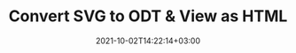 ---
############################# Static ############################
layout: "autogen"
date: 2021-10-02T14:22:14+03:00
draft: false
path: "total/net/conversion/svg-to-odt/"

############################# Head ############################
head_title: "Convert SVG to ODT in C# VB.NET & View as HTML"
head_description: "Code example to convert SVG to ODT and 100+ other file formats in .NET (C#, VB.NET, ASP.NET & .NET Core) applications. Display the Converted ODT document as HTML viewer."

############################# Header ############################
title: "Convert SVG to ODT & View as HTML"
description: "Programmatically convert SVG to ODT in .NET applications using flexible options to customize the resultant document. Convert the complete document or specific pages based on page numbers or selective page ranges using the .NET document conversion library."

############################# SubMenu ############################
submenu:
    enable: false

############################# Content ############################
content:
    enable: true
    block:
    - title_left: "SVG to ODT Conversion in C# .NET"
      content_left: |
          SVG to ODT file conversion using C#. Add watermark and view the converted document as HTML without using any external software.

          -   Create **Converter** object to convert SVG document
          -   Set the convert options for ODT format
          -   Call **Convert** method of **Converter** class instance for conversion to ODT
          -   Set options for HTML viewer
          -   Create **Viewer** object to view converted ODT as HTML
          
      title_right: "Convert Whole Document or Specific Pages"
      content_right: |
          You require `GroupDocs.Conversion` & `GroupDocs.Viewer` namespaces to convert between a wide range of popular document types such as PDF, Microsoft Word, Excel, PowerPoint, Project, Outlook, HTML, diagrams and image file formats. Explore other [.NET APIs for Office documents](https://products.conholdate.com/total/net/) as offered by Conholdate.Total.
          
          Get the respective assembly files from the [downloads](https://downloads.conholdate.com/total/net) or fetch the whole package from [Nuget](https://www.nuget.org/packages/Conholdate.Total/) to add 'Conholdate.Total` directly in your workspace.
          
      code: |
          ```cs {linenos=false}
          // Convert SVG to ODT using GroupDocs.Conversion API
          // Create Converter object to convert SVG document
          using (Converter converter = new Converter("input.svg"))
          {
              // set the convert options for ODT format
              var convertOptions = converter.GetPossibleConversions()["odt"].ConvertOptions;

              // convert to ODT format
              converter.Convert("output.odt", convertOptions);
          }

          // Set options for HTML viewer
          HtmlViewOptions viewOptions = HtmlViewOptions.ForEmbeddedResources("output{0}.html");

          // Create Viewer object to view converted ODT as HTML
          using (Viewer viewer = new Viewer("output.odt"))
          {
              viewer.View(viewOptions);
          }
          ```
    - title_left: "Add Watermark to Converted ODT in C#"
      content_left: |
          Accurately convert documents (SVG to ODT) exactly as the original file and apply text or image watermarks to the converted document pages using C# .NET.

          -   Create **Converter** object to convert SVG document
          -   Create new instance of **WatermarkOptions** class
          -   Specify watermark properties (color, width, text, image etc)
          -   Instantiate the proper **ConvertOptions** class
          -   Set **Watermark** property of the **ConvertOptions** instance
          -   Call **Convert** method of **Converter** class instance for conversion to ODT
        
      title_right: "Source Document Information Extraction"
      content_right: |
          The documents information extraction feature not only allows getting the basic information about the source document file but it also supports extracting some valuable file-format specific information such as project start and end dates of a Microsoft Project file, any printing restrictions on a PDF document, list of folders enclosed in an Outlook data file etc. 

          Convert popular document file formats on different operating systems such as Windows, Linux or macOS while using platforms such as Windows Azure, Mono and Xamarin.
          
      code: |
          ```cs {linenos=false}
          // Create Converter object to convert SVG document
          using (Converter converter = new Converter("input.svg"))
          {
              // Create new instance of WatermarkOptions class
              WatermarkOptions watermark = new WatermarkOptions
              {
                  Text = "Sample watermark",
                  Color = Color.Red,
                  Width = 100,
                  Height = 100,
                  Background = true
              };

              // Instantiate the proper ConvertOptions class
              PdfConvertOptions options = new PdfConvertOptions
              {
                  Watermark = watermark
              };

              // convert to ODT format
              converter.Convert("output.odt", options);
          }
          ```
############################# About Formats ############################
about_formats:
    enable: false
############################# More Formats ############################
more_formats:
    enable: true
    auto: false
    other_out_formats: PDF DOCX DOT DOTX DOTM TXT RTF HTML MHTML XLS XLSX XLSM XLT XLTX XLTM CSV DIF PPT PPTX PPS PPSX POT POTX POTM ODT OTT OTP ODP ODS EMZ WMZ SVGZ TEX DCM WMF BMP PNG GIF JPEG TIFF
############################# Back to top ###############################
back_to_top:
  enable: true
---